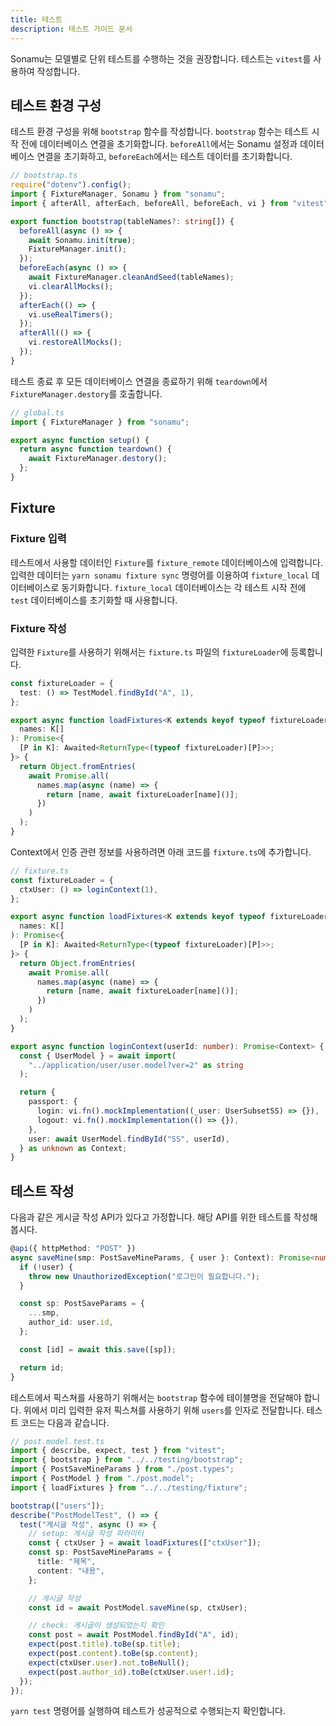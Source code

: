 ```yaml
---
title: 테스트
description: 테스트 가이드 문서
---
```


Sonamu는 모델별로 단위 테스트를 수행하는 것을 권장합니다. 테스트는 `vitest`를 사용하여 작성합니다.

## 테스트 환경 구성

테스트 환경 구성을 위해 `bootstrap` 함수를 작성합니다. `bootstrap` 함수는 테스트 시작 전에 데이터베이스 연결을 초기화합니다. `beforeAll`에서는 Sonamu 설정과 데이터베이스 연결을 초기화하고, `beforeEach`에서는 테스트 데이터를 초기화합니다.

```typescript
// bootstrap.ts
require("dotenv").config();
import { FixtureManager, Sonamu } from "sonamu";
import { afterAll, afterEach, beforeAll, beforeEach, vi } from "vitest";

export function bootstrap(tableNames?: string[]) {
  beforeAll(async () => {
    await Sonamu.init(true);
    FixtureManager.init();
  });
  beforeEach(async () => {
    await FixtureManager.cleanAndSeed(tableNames);
    vi.clearAllMocks();
  });
  afterEach(() => {
    vi.useRealTimers();
  });
  afterAll(() => {
    vi.restoreAllMocks();
  });
}
```

테스트 종료 후 모든 데이터베이스 연결을 종료하기 위해 `teardown`에서 `FixtureManager.destory`를 호출합니다.

```typescript
// global.ts
import { FixtureManager } from "sonamu";

export async function setup() {
  return async function teardown() {
    await FixtureManager.destory();
  };
}
```

## Fixture

### Fixture 입력

테스트에서 사용할 데이터인 `Fixture`를 `fixture_remote` 데이터베이스에 입력합니다. 입력한 데이터는 `yarn sonamu fixture sync` 명령어를 이용하여 `fixture_local` 데이터베이스로 동기화합니다. `fixture_local` 데이터베이스는 각 테스트 시작 전에 `test` 데이터베이스를 초기화할 때 사용합니다.

### Fixture 작성

입력한 `Fixture`를 사용하기 위해서는 `fixture.ts` 파일의 `fixtureLoader`에 등록합니다.

```typescript
const fixtureLoader = {
  test: () => TestModel.findById("A", 1),
};

export async function loadFixtures<K extends keyof typeof fixtureLoader>(
  names: K[]
): Promise<{
  [P in K]: Awaited<ReturnType<(typeof fixtureLoader)[P]>>;
}> {
  return Object.fromEntries(
    await Promise.all(
      names.map(async (name) => {
        return [name, await fixtureLoader[name]()];
      })
    )
  );
}
```

Context에서 인증 관련 정보를 사용하려면 아래 코드를 `fixture.ts`에 추가합니다.

```typescript
// fixture.ts
const fixtureLoader = {
  ctxUser: () => loginContext(1),
};

export async function loadFixtures<K extends keyof typeof fixtureLoader>(
  names: K[]
): Promise<{
  [P in K]: Awaited<ReturnType<(typeof fixtureLoader)[P]>>;
}> {
  return Object.fromEntries(
    await Promise.all(
      names.map(async (name) => {
        return [name, await fixtureLoader[name]()];
      })
    )
  );
}

export async function loginContext(userId: number): Promise<Context> {
  const { UserModel } = await import(
    "../application/user/user.model?ver=2" as string
  );

  return {
    passport: {
      login: vi.fn().mockImplementation((_user: UserSubsetSS) => {}),
      logout: vi.fn().mockImplementation(() => {}),
    },
    user: await UserModel.findById("SS", userId),
  } as unknown as Context;
}
```

## 테스트 작성

다음과 같은 게시글 작성 API가 있다고 가정합니다. 해당 API를 위한 테스트를 작성해봅시다.

```typescript
@api({ httpMethod: "POST" })
async saveMine(smp: PostSaveMineParams, { user }: Context): Promise<number> {
  if (!user) {
    throw new UnauthorizedException("로그인이 필요합니다.");
  }

  const sp: PostSaveParams = {
    ...smp,
    author_id: user.id,
  };

  const [id] = await this.save([sp]);

  return id;
}
```

테스트에서 픽스쳐를 사용하기 위해서는 `bootstrap` 함수에 테이블명을 전달해야 합니다. 위에서 미리 입력한 유저 픽스쳐를 사용하기 위해 `users`를 인자로 전달합니다. 테스트 코드는 다음과 같습니다.

```typescript
// post.model.test.ts
import { describe, expect, test } from "vitest";
import { bootstrap } from "../../testing/bootstrap";
import { PostSaveMineParams } from "./post.types";
import { PostModel } from "./post.model";
import { loadFixtures } from "../../testing/fixture";

bootstrap(["users"]);
describe("PostModelTest", () => {
  test("게시글 작성", async () => {
    // setup: 게시글 작성 파라미터
    const { ctxUser } = await loadFixtures(["ctxUser"]);
    const sp: PostSaveMineParams = {
      title: "제목",
      content: "내용",
    };

    // 게시글 작성
    const id = await PostModel.saveMine(sp, ctxUser);

    // check: 게시글이 생성되었는지 확인
    const post = await PostModel.findById("A", id);
    expect(post.title).toBe(sp.title);
    expect(post.content).toBe(sp.content);
    expect(ctxUser.user).not.toBeNull();
    expect(post.author_id).toBe(ctxUser.user!.id);
  });
});
```

`yarn test` 명령어를 실행하여 테스트가 성공적으로 수행되는지 확인합니다.
